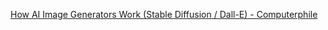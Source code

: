 [How AI Image Generators Work (Stable Diffusion / Dall-E) - Computerphile](https://youtu.be/1CIpzeNxIhU)
